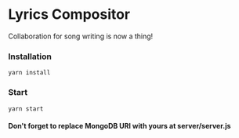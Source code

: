 # Lyrics Compositor
Collaboration for song writing is now a thing! 


### Installation
`yarn install`

### Start
`yarn start`


#### Don't forget to replace MongoDB URI with yours at server/server.js

